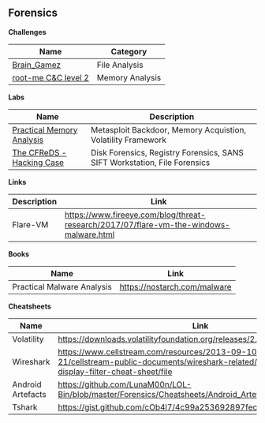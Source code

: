 
## Forensics 

**Challenges**

| Name | Category |
|--|--|
| [Brain_Gamez](https://github.com/LunaM00n/LOL-Bin/blob/master/Forensics/CHALLENGES/brain_gamez.md) | File Analysis |
| [root-me C&C level 2](https://github.com/LunaM00n/LOL-Bin/blob/master/Forensics/CHALLENGES/root_me_cnc_2.md) | Memory Analysis |


**Labs**

| Name | Description |
|--|--|
| [Practical Memory Analysis](https://github.com/LunaM00n/LOL-Bin/blob/master/Forensics/Labs/00_Practical_Memory_Analysis.md) | Metasploit Backdoor, Memory Acquistion, Volatility Framework |
| [The CFReDS - Hacking Case](https://github.com/LunaM00n/LOL-Bin/blob/master/Forensics/Labs/01_CFReDS_Hacking_Case.md) | Disk Forensics, Registry Forensics, SANS SIFT Workstation, File Forensics

**Links**

| Description | Link |
|--|--|
| Flare-VM | https://www.fireeye.com/blog/threat-research/2017/07/flare-vm-the-windows-malware.html |


**Books**

|Name| Link |
|--|--|
| Practical Malware Analysis | https://nostarch.com/malware |

**Cheatsheets**

|Name| Link |
|--|--|
| Volatility | https://downloads.volatilityfoundation.org/releases/2.4/CheatSheet_v2.4.pdf |
| Wireshark | https://www.cellstream.com/resources/2013-09-10-11-55-21/cellstream-public-documents/wireshark-related/83-wireshark-display-filter-cheat-sheet/file |
| Android Artefacts | https://github.com/LunaM00n/LOL-Bin/blob/master/Forensics/Cheatsheets/Android_Artefacts.md |
| Tshark | https://gist.github.com/cOb4l7/4c99a253692897fec7f806a29d9d1976 |
